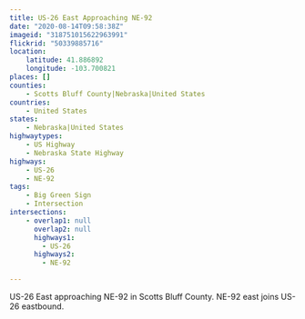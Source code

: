```yaml
---
title: US-26 East Approaching NE-92
date: "2020-08-14T09:58:38Z"
imageid: "318751015622963991"
flickrid: "50339885716"
location:
    latitude: 41.886892
    longitude: -103.700821
places: []
counties:
    - Scotts Bluff County|Nebraska|United States
countries:
    - United States
states:
    - Nebraska|United States
highwaytypes:
    - US Highway
    - Nebraska State Highway
highways:
    - US-26
    - NE-92
tags:
    - Big Green Sign
    - Intersection
intersections:
    - overlap1: null
      overlap2: null
      highways1:
        - US-26
      highways2:
        - NE-92

---
```

US-26 East approaching NE-92 in Scotts Bluff County.  NE-92 east joins US-26 eastbound.